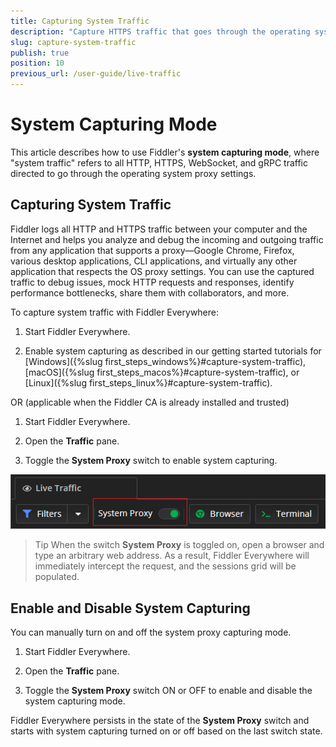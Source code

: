 ```yaml
---
title: Capturing System Traffic
description: "Capture HTTPS traffic that goes through the operating system proxy."
slug: capture-system-traffic
publish: true
position: 10
previous_url: /user-guide/live-traffic
---
```


# System Capturing Mode

This article describes how to use Fiddler's **system capturing mode**, where "system traffic" refers to all HTTP, HTTPS, WebSocket, and gRPC traffic directed to go through the operating system proxy settings.

## Capturing System Traffic

Fiddler logs all HTTP and HTTPS traffic between your computer and the Internet and helps you analyze and debug the incoming and outgoing traffic from any application that supports a proxy&mdash;Google Chrome, Firefox, various desktop applications, CLI applications, and virtually any other application that respects the OS proxy settings. You can use the captured traffic to debug issues, mock HTTP requests and responses, identify performance bottlenecks, share them with collaborators, and more.

To capture system traffic with Fiddler Everywhere:

1. Start Fiddler Everywhere. 

1. Enable system capturing as described in our getting started tutorials for [Windows]({%slug first_steps_windows%}#capture-system-traffic), [macOS]({%slug first_steps_macos%}#capture-system-traffic), or [Linux]({%slug first_steps_linux%}#capture-system-traffic).

OR (applicable when the Fiddler CA is already installed and trusted)

1. Start Fiddler Everywhere.

1. Open the **Traffic** pane.

1. Toggle the **System Proxy** switch to enable system capturing.

![Use the "System Proxy" switch to toggle on and off the system capturing mode](../images/get-started/get-started-toggle.png)

> Tip When the switch **System Proxy** is toggled on, open a browser and type an arbitrary web address. As a result, Fiddler Everywhere will immediately intercept the request, and the sessions grid will be populated.


## Enable and Disable System Capturing

You can manually turn on and off the system proxy capturing mode.

1. Start Fiddler Everywhere.

1. Open the **Traffic** pane.

1. Toggle the **System Proxy** switch ON or OFF to enable and disable the system capturing mode.

Fiddler Everywhere persists in the state of the **System Proxy** switch and starts with system capturing turned on or off based on the last switch state.

